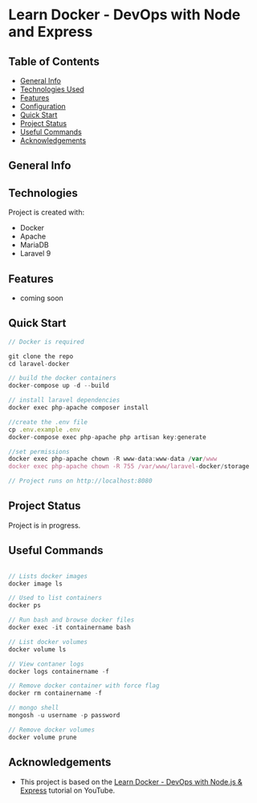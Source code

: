 # Learn Docker - DevOps with Node and Express

## Table of Contents

- [General Info](#general-information)
- [Technologies Used](#technologies-used)
- [Features](#features)
- [Configuration](#configuration)
- [Quick Start](#quick-start)
- [Project Status](#project-status)
- [Useful Commands](#useful-commands)
- [Acknowledgements](#acknowledgements)

## General Info

## Technologies

Project is created with:

- Docker
- Apache
- MariaDB
- Laravel 9

## Features

- coming soon

## Quick Start

```Javascript
// Docker is required

git clone the repo
cd laravel-docker

// build the docker containers
docker-compose up -d --build

// install laravel dependencies
docker exec php-apache composer install

//create the .env file
cp .env.example .env
docker-compose exec php-apache php artisan key:generate

//set permissions
docker exec php-apache chown -R www-data:www-data /var/www
docker exec php-apache chown -R 755 /var/www/laravel-docker/storage

// Project runs on http://localhost:8080
```

## Project Status

Project is in progress.

## Useful Commands

```Javascript

// Lists docker images
docker image ls

// Used to list containers
docker ps

// Run bash and browse docker files
docker exec -it containername bash

// List docker volumes
docker volume ls

// View contaner logs
docker logs containername -f

// Remove docker container with force flag
docker rm containername -f

// mongo shell
mongosh -u username -p password

// Remove docker volumes
docker volume prune

```

## Acknowledgements

- This project is based on the [Learn Docker - DevOps with Node.js & Express](https://www.youtube.com/watch?v=9zUHg7xjIqQ) tutorial on YouTube.
